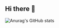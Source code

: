 ## Hi there 👋

![Anurag's GitHub stats](https://github-readme-stats.vercel.app/api?username=eduh3435&show_icons=true&theme=dracula)
